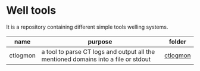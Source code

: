 # Well tools

It is a repository containing different simple tools welling systems.

|name|purpose|folder|
|---|---|---|
|ctlogmon|a tool to parse CT logs and output all the mentioned domains into a file or stdout|[ctlogmon](./ctlogmon)|
